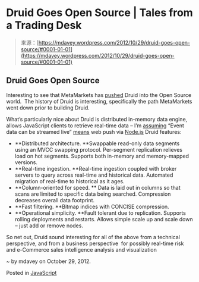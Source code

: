 <!--yml
category: 未分类
date: 2024-05-18 06:34:11
-->

# Druid Goes Open Source | Tales from a Trading Desk

> 来源：[https://mdavey.wordpress.com/2012/10/29/druid-goes-open-source/#0001-01-01](https://mdavey.wordpress.com/2012/10/29/druid-goes-open-source/#0001-01-01)

## Druid Goes Open Source

Interesting to see that MetaMarkets has [pushed](http://metamarkets.com/2012/metamarkets-open-sources-druid/) Druid into the Open Source world.  The history of Druid is interesting, specifically the path MetaMarkets went down prior to building Druid.

What’s particularly nice about Druid is distributed in-memory data engine, allows JavaScript clients to retrieve real-time data – I’m [assuming](http://metamarkets.com/platform/) “Event data can be streamed live” [means](http://metamarkets.com/2011/node-js-and-the-javascript-age/) web push via [Node.js](http://metamarkets.com/2012/node-js-for-the-enterprise/)
Druid features:

*   **Distributed architecture. **Swappable read-only data segments using an MVCC swapping protocol. Per-segment replication relieves load on hot segments. Supports both in-memory and memory-mapped versions.
*   **Real-time ingestion. **Real-time ingestion coupled with broker servers to query across real-time and historical data. Automated migration of real-time to historical as it ages.
*   **Column-oriented for speed. ** Data is laid out in columns so that scans are limited to specific data being searched. Compression decreases overall data footprint.
*   **Fast filtering. **Bitmap indices with CONCISE compression.
*   **Operational simplicity. **Fault tolerant due to replication. Supports rolling deployments and restarts. Allows simple scale up and scale down – just add or remove nodes.

So net out, Druid sound interesting for all of the above from a technical perspective, and from a business perspective  for possibly real-time risk and e-Commerce sales intelligence analysis and visualization

~ by mdavey on October 29, 2012.

Posted in [JavaScript](https://mdavey.wordpress.com/category/languages/javascript/)